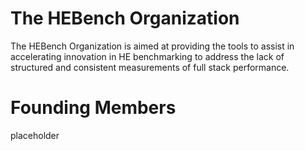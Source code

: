 # The HEBench Organization

The HEBench Organization is aimed at providing the tools to assist in accelerating innovation in HE benchmarking to address the
lack of structured and consistent measurements of full stack performance. 

# Founding Members
placeholder
